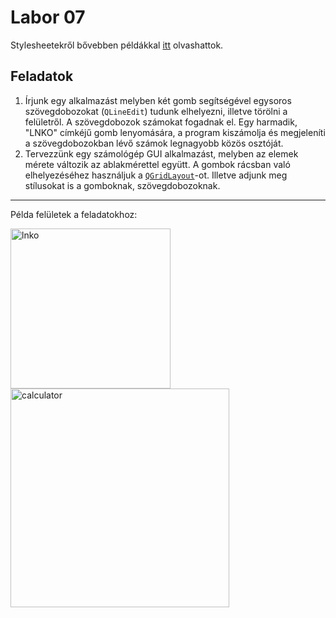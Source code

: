 # Labor 07

Stylesheetekről bővebben példákkal [itt](https://doc.qt.io/qt-5/stylesheet-examples.html) olvashattok.

## Feladatok
1. Írjunk egy alkalmazást melyben két gomb segítségével egysoros szövegdobozokat (```QLineEdit```) tudunk elhelyezni, illetve törölni a felületről. A szövegdobozok számokat fogadnak el. Egy harmadik, "LNKO" címkéjű gomb lenyomására, a program kiszámolja és megjeleníti a szövegdobozokban lévő számok legnagyobb közös osztóját.
2. Tervezzünk egy számológép GUI alkalmazást, melyben az elemek mérete változik az ablakmérettel együtt. A gombok rácsban való elhelyezéséhez használjuk a [```QGridLayout```](https://doc.qt.io/qt-5/qgridlayout.html)-ot. Illetve adjunk meg stílusokat is a gomboknak, szövegdobozoknak.
---

Példa felületek a feladatokhoz:

<img src="https://i.ibb.co/y8pZ817/lab07lnko.png" alt="lnko" width="256"> <img src="https://i.ibb.co/C1sMN9x/lab07calculator.png" alt="calculator" width="350">
